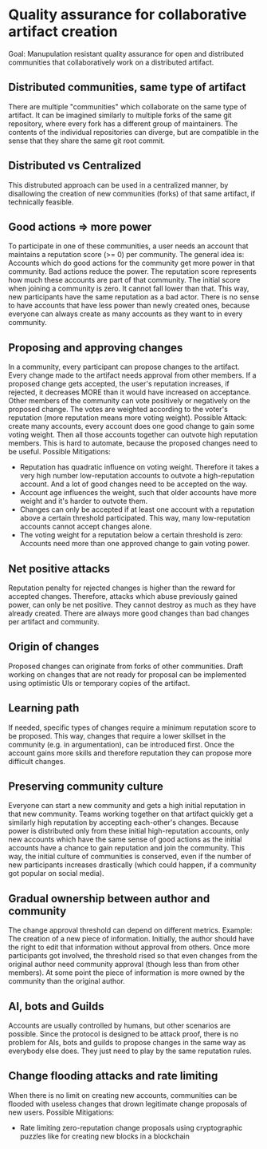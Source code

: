 # Quality assurance for collaborative artifact creation
Goal: Manupulation resistant quality assurance for open and distributed communities that collaboratively work on a distributed artifact.

## Distributed communities, same type of artifact
There are multiple "communities" which collaborate on the same type of artifact. It can be imagined similarly to multiple forks of the same git repository, where every fork has a different group of maintainers. The contents of the individual repositories can diverge, but are compatible in the sense that they share the same git root commit.

## Distributed vs Centralized
This distrubuted approach can be used in a centralized manner, by disallowing the creation of new communities (forks) of that same artifact, if technically feasible.

## Good actions => more power
To participate in one of these communities, a user needs an account that maintains a reputation score (>= 0) per community. The general idea is: Accounts which do good actions for the community get more power in that community. Bad actions reduce the power. The reputation score represents how much these accounts are part of that community. The initial score when joining a community is zero. It cannot fall lower than that. This way, new participants have the same reputation as a bad actor. There is no sense to have accounts that have less power than newly created ones, because everyone can always create as many accounts as they want to in every community.

## Proposing and approving changes
In a community, every participant can propose changes to the artifact. Every change made to the artifact needs approval from other members. If a proposed change gets accepted, the user's reputation increases, if rejected, it decreases MORE than it would have increased on acceptance.  
Other members of the community can vote positively or negatively on the proposed change. The votes are weighted according to the voter's reputation (more reputation means more voting weight). 
Possible Attack: create many accounts, every account does one good change to gain some voting weight. Then all those accounts together can outvote high reputation members. This is hard to automate, because the proposed changes need to be useful.
Possible Mitigations:
- Reputation has quadratic influence on voting weight. Therefore it takes a very high number low-reputation accounts to outvote a high-reputation account. And a lot of good changes need to be accepted on the way.
- Account age influences the weight, such that older accounts have more weight and it's harder to outvote them.
- Changes can only be accepted if at least one account with a reputation above a certain threshold participated. This way, many low-reputation accounts cannot accept changes alone.
- The voting weight for a reputation below a certain threshold is zero: Accounts need more than one approved change to gain voting power.

## Net positive attacks
Reputation penalty for rejected changes is higher than the reward for accepted changes. Therefore, attacks which abuse previously gained power, can only be net positive. They cannot destroy as much as they have already created. There are always more good changes than bad changes per artifact and community.

## Origin of changes
Proposed changes can originate from forks of other communities.
Draft working on changes that are not ready for proposal can be implemented using optimistic UIs or temporary copies of the artifact.

## Learning path
If needed, specific types of changes require a minimum reputation score to be proposed. This way, changes that require a lower skillset in the community (e.g. in argumentation), can be introduced first. Once the account gains more skills and therefore reputation they can propose more difficult changes.

## Preserving community culture
Everyone can start a new community and gets a high initial reputation in that new community. Teams working together on that artifact quickly get a similarly high reputation by accepting each-other's changes. Because power is distributed only from these initial high-reputation accounts, only new accounts which have the same sense of good actions as the initial accounts have a chance to gain reputation and join the community. This way, the initial culture of communities is conserved, even if the number of new participants increases drastically (which could happen, if a community got popular on social media).

## Gradual ownership between author and community
The change approval threshold can depend on different metrics. Example: The creation of a new piece of information. Initially, the author should have the right to edit that information without approval from others. Once more participants got involved, the threshold rised so that even changes from the original author need community approval (though less than from other members). At some point the piece of information is more owned by the community than the original author. 

## AI, bots and Guilds
Accounts are usually controlled by humans, but other scenarios are possible. Since the protocol is designed to be attack proof, there is no problem for AIs, bots and guilds to propose changes in the same way as everybody else does. They just need to play by the same reputation rules.

## Change flooding attacks and rate limiting
When there is no limit on creating new accounts, communities can be flooded with useless changes that drown legitimate change proposals of new users.
Possible Mitigations:
- Rate limiting zero-reputation change proposals using cryptographic puzzles like for creating new blocks in a blockchain
